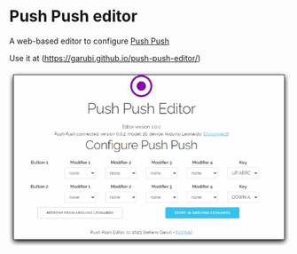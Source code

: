 # Push Push editor
A web-based editor to configure [Push Push](https://github.com/garubi/push-push)

Use it at (https://garubi.github.io/push-push-editor/)

![A screenshot of the editor](/docs/images/animated-preview.gif)